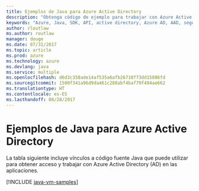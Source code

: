 ```yaml
---
title: Ejemplos de Java para Azure Active Directory
description: "Obtenga código de ejemplo para trabajar con Azure Active Directory desde aplicaciones Java."
keywords: "Azure, Java, SDK, API, active directory, Azure AD, AAD, seguridad, inicio de sesión, autenticación, SSO, SAML"
author: rloutlaw
ms.author: routlaw
manager: douge
ms.date: 07/31/2017
ms.topic: article
ms.prod: azure
ms.technology: azure
ms.devlang: java
ms.service: multiple
ms.openlocfilehash: d6d3c358ade14af535a6afb26710f73dd15886fd
ms.sourcegitcommit: 1500f341a96d9da461c288abf4baf79f494ae662
ms.translationtype: HT
ms.contentlocale: es-ES
ms.lasthandoff: 08/28/2017
---
```

# <a name="java-samples-for-azure-active-directory"></a>Ejemplos de Java para Azure Active Directory

La tabla siguiente incluye vínculos a código fuente Java que puede utilizar para obtener acceso y trabajar con Azure Active Directory (AD) en las aplicaciones.

[!INCLUDE [java-vm-samples](includes/java-aad-samples.md)]